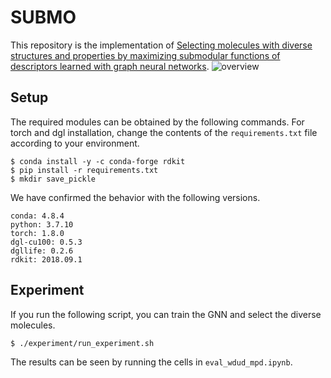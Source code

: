 # SUBMO
This repository is the implementation of [Selecting molecules with diverse structures and properties by maximizing submodular functions of descriptors learned with graph neural networks](https://www.nature.com/articles/s41598-022-04967-9).
![overview](https://user-images.githubusercontent.com/45445358/151129384-4db3bc73-6cb6-4ac0-a236-f7bf9deb8ab7.png)

## Setup
The required modules can be obtained by the following commands.
For torch and dgl installation, change the contents of the `requirements.txt` file according to your environment.
```
$ conda install -y -c conda-forge rdkit
$ pip install -r requirements.txt
$ mkdir save_pickle
```
We have confirmed the behavior with the following versions.
```
conda: 4.8.4
python: 3.7.10
torch: 1.8.0
dgl-cu100: 0.5.3
dgllife: 0.2.6
rdkit: 2018.09.1
```

## Experiment
If you run the following script, you can train the GNN and select the diverse molecules.

```
$ ./experiment/run_experiment.sh
```

The results can be seen by running the cells in `eval_wdud_mpd.ipynb`.
